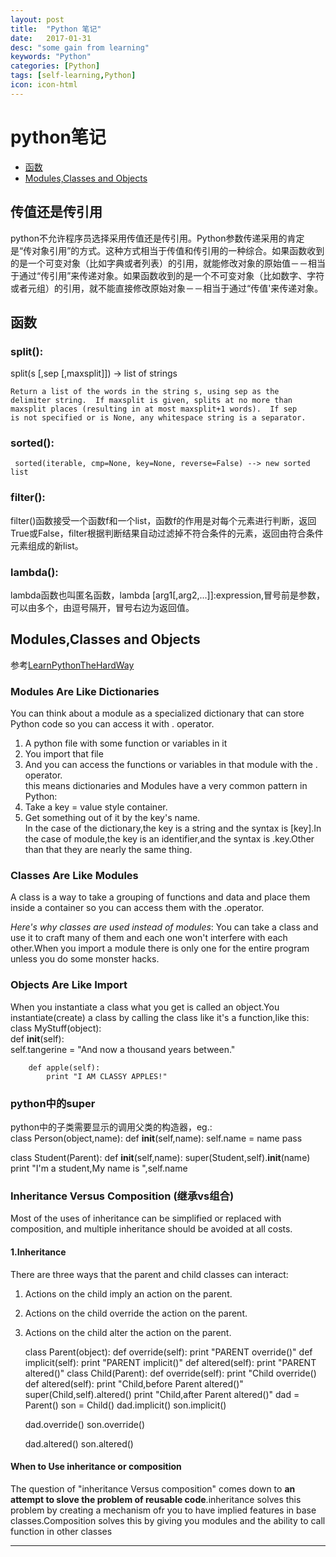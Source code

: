 ```yaml
---
layout: post
title:  "Python 笔记"
date:   2017-01-31
desc: "some gain from learning"
keywords: "Python"
categories: [Python]
tags: [self-learning,Python]
icon: icon-html
---
```

# python笔记

* [函数](#function)
* [Modules,Classes and Objects](#ex40)


## 传值还是传引用
python不允许程序员选择采用传值还是传引用。Python参数传递采用的肯定是“传对象引用”的方式。这种方式相当于传值和传引用的一种综合。如果函数收到的是一个可变对象（比如字典或者列表）的引用，就能修改对象的原始值－－相当于通过“传引用”来传递对象。如果函数收到的是一个不可变对象（比如数字、字符或者元组）的引用，就不能直接修改原始对象－－相当于通过“传值'来传递对象。

<span id ="function"></span>
## 函数

### split():  
 split(s [,sep [,maxsplit]]) -> list of strings

    Return a list of the words in the string s, using sep as the
    delimiter string.  If maxsplit is given, splits at no more than
    maxsplit places (resulting in at most maxsplit+1 words).  If sep
    is not specified or is None, any whitespace string is a separator.

### sorted():  
	 sorted(iterable, cmp=None, key=None, reverse=False) --> new sorted list  
### filter():  
filter()函数接受一个函数f和一个list，函数f的作用是对每个元素进行判断，返回True或False，filter根据判断结果自动过滤掉不符合条件的元素，返回由符合条件元素组成的新list。

### lambda():
lambda函数也叫匿名函数，lambda [arg1[,arg2,...]]:expression,冒号前是参数，可以由多个，由逗号隔开，冒号右边为返回值。

<span id = 'ex40'></span>
## Modules,Classes and Objects
参考[LearnPythonTheHardWay][hrefofLearnPythonTheHardWay#40]  
### Modules Are Like Dictionaries
You can think about a module as a specialized dictionary that can store Python code so you can access it with . operator.
1. A python file with some function or variables in it  
2. You import that file  
3. And you can access the functions or  variables in that module with the . operator.  
this means dictionaries and Modules have a very common pattern in Python:  
1. Take a key = value style container.
2. Get something out of it by the key's name.  
In the case of the dictionary,the key is a string and the syntax is \[key].In the case of module,the key is an identifier,and the syntax is .key.Other than that they are nearly the same thing.  

### Classes Are Like Modules
A class is a way to take a grouping of functions and data and place them inside a container so you can access them with the .operator.  

*Here's why classes are used instead of modules*: You can take a class and use it to craft many of them and each one won't interfere with each other.When you import a module there is only one for the entire program unless you do some monster hacks.

### Objects Are Like Import
When you instantiate a class what you get is called an object.You instantiate(create) a class by calling the class like it's a function,like this:
	class MyStuff(object):  
		def __init__(self):  
			self.tangerine = "And now a thousand years between."  

		def apple(self):
			print "I AM CLASSY APPLES!"

### python中的super
python中的子类需要显示的调用父类的构造器，eg.:  
class Person(object,name):
	def __init__(self,name):
		self.name = name
	pass

class Student(Parent):
	def __init__(self,name):
		super(Student,self).__init__(name)
		print "I'm a student,My name is ",self.name

### Inheritance Versus Composition (继承vs组合)
Most of the uses of inheritance can be simplified or replaced with composition, and multiple inheritance should be avoided at all costs.
#### 1.Inheritance
There are three ways that the parent and child classes can interact:  
1. Actions on the child imply an action on the parent.  
2. Actions on the child override the action on the parent.  
3. Actions on the child alter the action on the parent.   

	class Parent(object):
		def override(self):
			print "PARENT override()"
		def implicit(self):
			print "PARENT implicit()"
		def altered(self):
			print "PARENT altered()"
	class Child(Parent):
		def override(self):
			print "Child override()
		def altered(self):
			print "Child,before Parent altered()"
			super(Child,self).altered()
			print "Child,after Parent altered()"
	dad = Parent()
	son = Child()
	dad.implicit()
	son.implicit()

	dad.override()
	son.override()

	dad.altered()
	son.altered()  

#### When to Use inheritance or composition
The question of "inheritance Versus composition" comes down to **an attempt to slove the problem of reusable code**.inheritance solves this problem by creating a mechanism ofr you to have implied features in base classes.Composition solves this by giving you modules and the ability to call function in other classes







-----
[hrefofLearnPythonTheHardWay#40]:https://learnpythonthehardway.org/book/ex40.html
